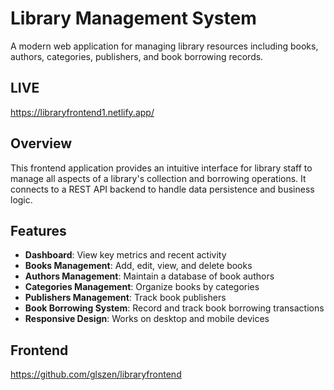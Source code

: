 # Library Management System

A modern web application for managing library resources including books, authors, categories, publishers, and book borrowing records.

## LIVE
https://libraryfrontend1.netlify.app/

## Overview
This frontend application provides an intuitive interface for library staff to manage all aspects of a library's collection and borrowing operations. It connects to a REST API backend to handle data persistence and business logic.

## Features

- **Dashboard**: View key metrics and recent activity
- **Books Management**: Add, edit, view, and delete books
- **Authors Management**: Maintain a database of book authors
- **Categories Management**: Organize books by categories
- **Publishers Management**: Track book publishers
- **Book Borrowing System**: Record and track book borrowing transactions
- **Responsive Design**: Works on desktop and mobile devices

## Frontend
https://github.com/glszen/libraryfrontend
